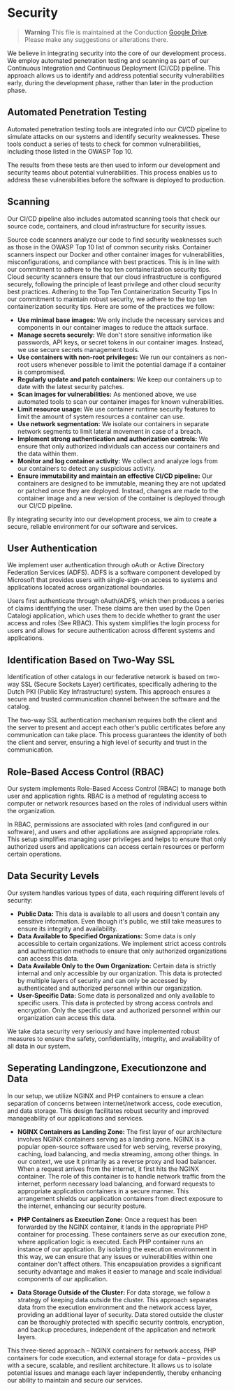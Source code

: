 # Security

> **Warning**
> This file is maintained at the Conduction [Google Drive](https://docs.google.com/document/d/1dGqnB0Wdbj8BXT9yqYkGVZpfsTQ88T-ta_tk0iz11p0/edit). Please make any suggestions or alterations there.

We believe in integrating security into the core of our development process. We employ automated penetration testing and scanning as part of our Continuous Integration and Continuous Deployment (CI/CD) pipeline. This approach allows us to identify and address potential security vulnerabilities early, during the development phase, rather than later in the production phase.

## Automated Penetration Testing

Automated penetration testing tools are integrated into our CI/CD pipeline to simulate attacks on our systems and identify security weaknesses. These tools conduct a series of tests to check for common vulnerabilities, including those listed in the OWASP Top 10.

The results from these tests are then used to inform our development and security teams about potential vulnerabilities. This process enables us to address these vulnerabilities before the software is deployed to production.

## Scanning

Our CI/CD pipeline also includes automated scanning tools that check our source code, containers, and cloud infrastructure for security issues.

Source code scanners analyze our code to find security weaknesses such as those in the OWASP Top 10 list of common security risks.
Container scanners inspect our Docker and other container images for vulnerabilities, misconfigurations, and compliance with best practices. This is in line with our commitment to adhere to the top ten containerization security tips.
Cloud security scanners ensure that our cloud infrastructure is configured securely, following the principle of least privilege and other cloud security best practices.
Adhering to the Top Ten Containerization Security Tips
In our commitment to maintain robust security, we adhere to the top ten containerization security tips. Here are some of the practices we follow:

*   **Use minimal base images:** We only include the necessary services and components in our container images to reduce the attack surface.
*   **Manage secrets securely:** We don't store sensitive information like passwords, API keys, or secret tokens in our container images. Instead, we use secure secrets management tools.
*   **Use containers with non-root privileges:** We run our containers as non-root users whenever possible to limit the potential damage if a container is compromised.
*   **Regularly update and patch containers:** We keep our containers up to date with the latest security patches.
*   **Scan images for vulnerabilities:** As mentioned above, we use automated tools to scan our container images for known vulnerabilities.
*   **Limit resource usage:** We use container runtime security features to limit the amount of system resources a container can use.
*   **Use network segmentation:** We isolate our containers in separate network segments to limit lateral movement in case of a breach.
*   **Implement strong authentication and authorization controls:** We ensure that only authorized individuals can access our containers and the data within them.
*   **Monitor and log container activity:** We collect and analyze logs from our containers to detect any suspicious activity.
*   **Ensure immutability and maintain an effective CI/CD pipeline:** Our containers are designed to be immutable, meaning they are not updated or patched once they are deployed. Instead, changes are made to the container image and a new version of the container is deployed through our CI/CD pipeline.

By integrating security into our development process, we aim to create a secure, reliable environment for our software and services.

## User Authentication

We implement user authentication through oAuth or Active Directory Federation Services (ADFS). ADFS is a software component developed by Microsoft that provides users with single-sign-on access to systems and applications located across organizational boundaries.

Users first authenticate through oAuth/ADFS, which then produces a series of claims identifying the user. These claims are then used by the Open Catalogi application, which uses them to decide whether to grant the user access and roles (See RBAC). This system simplifies the login process for users and allows for secure authentication across different systems and applications.

## Identification Based on Two-Way SSL

Identification of other catalogs in our federative network is based on two-way SSL (Secure Sockets Layer) certificates, specifically adhering to the Dutch PKI (Public Key Infrastructure) system. This approach ensures a secure and trusted communication channel between the software and the catalog.

The two-way SSL authentication mechanism requires both the client and the server to present and accept each other's public certificates before any communication can take place. This process guarantees the identity of both the client and server, ensuring a high level of security and trust in the communication.

## Role-Based Access Control (RBAC)

Our system implements Role-Based Access Control (RBAC) to manage both user and application rights. RBAC is a method of regulating access to computer or network resources based on the roles of individual users within the organization.

In RBAC, permissions are associated with roles (and configured in our software), and users and other appliations are assigned appropriate roles. This setup simplifies managing user privileges and helps to ensure that only authorized users and applications can access certain resources or perform certain operations.

## Data Security Levels

Our system handles various types of data, each requiring different levels of security:

*   **Public Data:** This data is available to all users and doesn't contain any sensitive information. Even though it's public, we still take measures to ensure its integrity and availability.
*   **Data Available to Specified Organizations:** Some data is only accessible to certain organizations. We implement strict access controls and authentication methods to ensure that only authorized organizations can access this data.
*   **Data Available Only to the Own Organization:** Certain data is strictly internal and only accessible by our organization. This data is protected by multiple layers of security and can only be accessed by authenticated and authorized personnel within our organization.
*   **User-Specific Data:** Some data is personalized and only available to specific users. This data is protected by strong access controls and encryption. Only the specific user and authorized personnel within our organization can access this data.

We take data security very seriously and have implemented robust measures to ensure the safety, confidentiality, integrity, and availability of all data in our system.

## Seperating Landingzone, Executionzone and Data

In our setup, we utilize NGINX and PHP containers to ensure a clean separation of concerns between internet/network access, code execution, and data storage. This design facilitates robust security and improved manageability of our applications and services.

*   **NGINX Containers as Landing Zone:** The first layer of our architecture involves NGINX containers serving as a landing zone. NGINX is a popular open-source software used for web serving, reverse proxying, caching, load balancing, and media streaming, among other things. In our context, we use it primarily as a reverse proxy and load balancer.  When a request arrives from the internet, it first hits the NGINX container. The role of this container is to handle network traffic from the internet, perform necessary load balancing, and forward requests to appropriate application containers in a secure manner. This arrangement shields our application containers from direct exposure to the internet, enhancing our security posture.

*   **PHP Containers as Execution Zone:** Once a request has been forwarded by the NGINX container, it lands in the appropriate PHP container for processing. These containers serve as our execution zone, where application logic is executed.  Each PHP container runs an instance of our application. By isolating the execution environment in this way, we can ensure that any issues or vulnerabilities within one container don't affect others. This encapsulation provides a significant security advantage and makes it easier to manage and scale individual components of our application.

*   **Data Storage Outside of the Cluster:** For data storage, we follow a strategy of keeping data outside the cluster. This approach separates data from the execution environment and the network access layer, providing an additional layer of security. Data stored outside the cluster can be thoroughly protected with specific security controls, encryption, and backup procedures, independent of the application and network layers.

This three-tiered approach – NGINX containers for network access, PHP containers for code execution, and external storage for data – provides us with a secure, scalable, and resilient architecture. It allows us to isolate potential issues and manage each layer independently, thereby enhancing our ability to maintain and secure our services.

